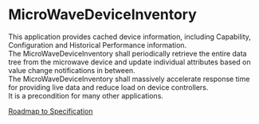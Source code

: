 # MicroWaveDeviceInventory
This application provides cached device information, including Capability, Configuration and Historical Performance information.  
The MicroWaveDeviceInventory shall periodically retrieve the entire data tree from the microwave device and update individual attributes based on value change notifications in between.  
The MicroWaveDeviceInventory shall massively accelerate response time for providing live data and reduce load on device controllers.  
It is a precondition for many other applications.

[Roadmap to Specification](../../issues/1)
